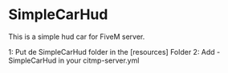 # SimpleCarHud

This is a simple hud car for FiveM server.

1: Put de SimpleCarHud folder in the [resources] Folder
2: Add - SimpleCarHud in your citmp-server.yml

